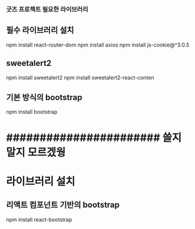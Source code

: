 ### 굿즈 프로젝트 필요한 라이브러리 

## 필수 라이브러리 설치
npm install react-router-dom
npm install axios
npm install js-cookie@^3.0.5

## sweetalert2
npm install sweetalert2
npm install sweetalert2-react-conten

## 기본 방식의  bootstrap
npm install bootstrap



# ####################### 쓸지 말지 모르겠웡 #######################
# 라이브러리 설치
## 리액트 컴포넌트 기반의 bootstrap
npm install react-bootstrap